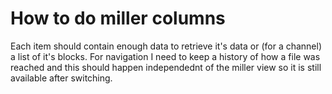 # How to do miller columns

Each item should contain enough data to retrieve it's data or (for a channel) a list of it's blocks.
For navigation I need to keep a history of how a file was reached and this should happen independednt of the miller view so it is still available after switching.
